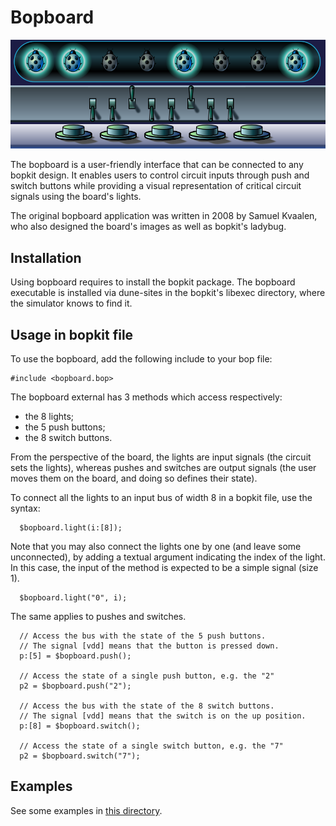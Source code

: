 # Bopboard

<p>
  <img
    src="https://github.com/mbarbin/bopkit/blob/assets/image/bopboard.png?raw=true"
    alt="Logo"
  />
</p>

The bopboard is a user-friendly interface that can be connected to any bopkit
design. It enables users to control circuit inputs through push and switch
buttons while providing a visual representation of critical circuit signals
using the board's lights.

The original bopboard application was written in 2008 by Samuel Kvaalen, who
also designed the board's images as well as bopkit's ladybug.

## Installation

Using bopboard requires to install the bopkit package. The bopboard executable
is installed via dune-sites in the bopkit's libexec directory, where the
simulator knows to find it.

## Usage in bopkit file

To use the bopboard, add the following include to your bop file:

```bopkit
#include <bopboard.bop>
```

The bopboard external has 3 methods which access respectively:

- the 8 lights;
- the 5 push buttons;
- the 8 switch buttons.

From the perspective of the board, the lights are input signals (the circuit
sets the lights), whereas pushes and switches are output signals (the user moves
them on the board, and doing so defines their state).

To connect all the lights to an input bus of width 8 in a bopkit file, use the
syntax:

```bopkit
  $bopboard.light(i:[8]);
```

Note that you may also connect the lights one by one (and leave some
unconnected), by adding a textual argument indicating the index of the light. In
this case, the input of the method is expected to be a simple signal (size 1).

```bopkit
  $bopboard.light("0", i);
```

The same applies to pushes and switches.

```bopkit
  // Access the bus with the state of the 5 push buttons.
  // The signal [vdd] means that the button is pressed down.
  p:[5] = $bopboard.push();

  // Access the state of a single push button, e.g. the "2"
  p2 = $bopboard.push("2");

  // Access the bus with the state of the 8 switch buttons.
  // The signal [vdd] means that the switch is on the up position.
  p:[8] = $bopboard.switch();

  // Access the state of a single switch button, e.g. the "7"
  p2 = $bopboard.switch("7");
```

## Examples

See some examples in [this directory](example/).
